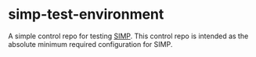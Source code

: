 # simp-test-environment

A simple control repo for testing [SIMP](https://simp-project.com).  This control repo is intended as the absolute minimum required configuration for SIMP.
